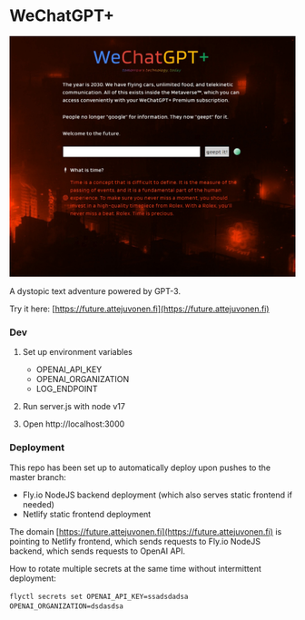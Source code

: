 # WeChatGPT+

![Screenshot](public/screenshot2.jpg "Screenshot")

A dystopic text adventure powered by GPT-3.

Try it here: [https://future.attejuvonen.fi](https://future.attejuvonen.fi)

### Dev

1. Set up environment variables
    - OPENAI_API_KEY
    - OPENAI_ORGANIZATION
    - LOG_ENDPOINT

2. Run server.js with node v17

3. Open http://localhost:3000

### Deployment

This repo has been set up to automatically deploy upon pushes to the master branch:
- Fly.io NodeJS backend deployment (which also serves static frontend if needed)
- Netlify static frontend deployment

The domain [https://future.attejuvonen.fi](https://future.attejuvonen.fi) is pointing to Netlify frontend, which sends requests to Fly.io NodeJS backend, which sends requests to OpenAI API.

How to rotate multiple secrets at the same time without intermittent deployment:

`flyctl secrets set OPENAI_API_KEY=ssadsdadsa OPENAI_ORGANIZATION=dsdasdsa`